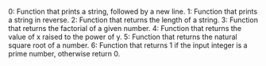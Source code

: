 0: Function that prints a string, followed by a new line.
1: Function that prints a string in reverse.
2: Function that returns the length of a string.
3: Function that returns the factorial of a given number.
4: Function that returns the value of x raised to the power of y.
5: Function that returns the natural square root of a number.
6: Function that returns 1 if the input integer is a prime number, otherwise return 0.
